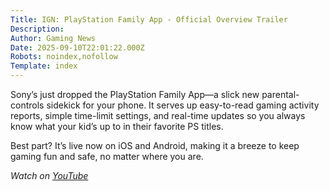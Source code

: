 ```yaml
---
Title: IGN: PlayStation Family App - Official Overview Trailer
Description: 
Author: Gaming News
Date: 2025-09-10T22:01:22.000Z
Robots: noindex,nofollow
Template: index
---
```

<p>Sony’s just dropped the PlayStation Family App—a slick new parental-controls sidekick for your phone. It serves up easy-to-read gaming activity reports, simple time-limit settings, and real-time updates so you always know what your kid’s up to in their favorite PS titles.</p>

<p>Best part? It’s live now on iOS and Android, making it a breeze to keep gaming fun and safe, no matter where you are.</p>

<p><em>Watch on <a href="https://www.youtube.com/watch?v=5-zT4JfRa3k" rel="noopener noreferrer">YouTube</a></em></p>

